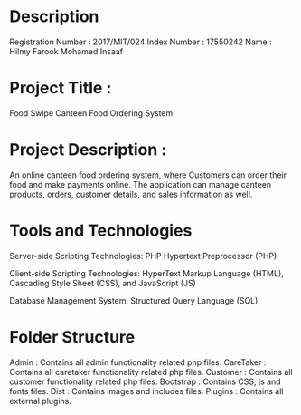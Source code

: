 # Description

Registration Number : 2017/MIT/024
Index Number : 17550242
Name : Hilmy Farook Mohamed Insaaf

# Project Title : 
Food Swipe Canteen Food Ordering System

# Project Description : 
An online canteen food ordering system, where Customers can order their food and make payments online. The application can manage canteen products, orders, customer details, and sales information as well.


# Tools and Technologies

Server-side Scripting Technologies: PHP Hypertext Preprocessor (PHP) 

Client-side Scripting Technologies: HyperText Markup Language (HTML), Cascading Style Sheet (CSS), and JavaScript (JS) 

Database Management System: Structured Query Language (SQL)


# Folder Structure

Admin : Contains all admin functionality related php files.
CareTaker : Contains all caretaker functionality related php files.
Customer : Contains all customer functionality related php files.
Bootstrap : Contains CSS, js and fonts files.
Dist : Contains images and includes files.
Plugins : Contains all external plugins.
